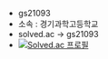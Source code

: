 - gs21093
- 소속 : 경기과학고등학교
- solved.ac -> gs21093
- [![Solved.ac
프로필](http://mazassumnida.wtf/api/v2/generate_badge?boj=gs21093)](https://solved.ac/gs21093)
<!---
gs20193/gs20193 is a ✨ special ✨ repository because its `README.md` (this file) appears on your GitHub profile.
You can click the Preview link to take a look at your changes.
--->
